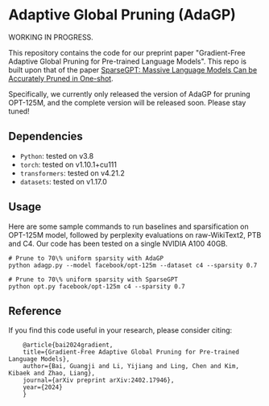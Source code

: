 # Adaptive Global Pruning (AdaGP)

WORKING IN PROGRESS.

This repository contains the code for our preprint paper "Gradient-Free Adaptive Global Pruning for Pre-trained Language Models". This repo is built upon that of the paper [SparseGPT: Massive Language Models Can be Accurately Pruned in One-shot](https://arxiv.org/abs/2301.00774).

Specifically, we currently only released the version of AdaGP for pruning OPT-125M, and the complete version will be released soon. Please stay tuned! 

## Dependencies

* `Python`: tested on v3.8
* `torch`: tested on v1.10.1+cu111
* `transformers`: tested on v4.21.2
* `datasets`: tested on v1.17.0

## Usage

Here are some sample commands to run baselines and sparsification on OPT-125M model, followed by perplexity evaluations on raw-WikiText2, PTB and C4.
Our code has been tested on a single NVIDIA A100 40GB.

```
# Prune to 70\% uniform sparsity with AdaGP
python adagp.py --model facebook/opt-125m --dataset c4 --sparsity 0.7

# Prune to 70\% uniform sparsity with SparseGPT
python opt.py facebook/opt-125m c4 --sparsity 0.7
```

## Reference

If you find this code useful in your research, please consider citing:

        @article{bai2024gradient,
        title={Gradient-Free Adaptive Global Pruning for Pre-trained Language Models},
        author={Bai, Guangji and Li, Yijiang and Ling, Chen and Kim, Kibaek and Zhao, Liang},
        journal={arXiv preprint arXiv:2402.17946},
        year={2024}
        }
